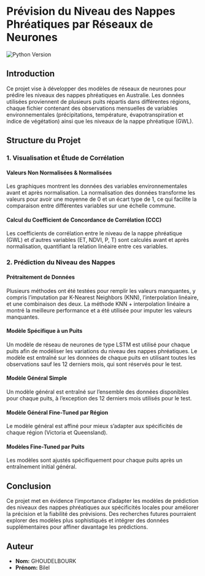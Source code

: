 # Prévision du Niveau des Nappes Phréatiques par Réseaux de Neurones

![Python Version](https://img.shields.io/badge/Python-3.11.2-blue)

## Introduction
Ce projet vise à développer des modèles de réseaux de neurones pour prédire les niveaux des nappes phréatiques en Australie. Les données utilisées proviennent de plusieurs puits répartis dans différentes régions, chaque fichier contenant des observations mensuelles de variables environnementales (précipitations, température, évapotranspiration et indice de végétation) ainsi que les niveaux de la nappe phréatique (GWL).

## Structure du Projet

### 1. Visualisation et Étude de Corrélation

#### Valeurs Non Normalisées & Normalisées
Les graphiques montrent les données des variables environnementales avant et après normalisation. La normalisation des données transforme les valeurs pour avoir une moyenne de 0 et un écart type de 1, ce qui facilite la comparaison entre différentes variables sur une échelle commune.

#### Calcul du Coefficient de Concordance de Corrélation (CCC)
Les coefficients de corrélation entre le niveau de la nappe phréatique (GWL) et d'autres variables (ET, NDVI, P, T) sont calculés avant et après normalisation, quantifiant la relation linéaire entre ces variables.

### 2. Prédiction du Niveau des Nappes

#### Prétraitement de Données
Plusieurs méthodes ont été testées pour remplir les valeurs manquantes, y compris l’imputation par K-Nearest Neighbors (KNN), l’interpolation linéaire, et une combinaison des deux. La méthode KNN + interpolation linéaire a montré la meilleure performance et a été utilisée pour imputer les valeurs manquantes.

#### Modèle Spécifique à un Puits
Un modèle de réseau de neurones de type LSTM est utilisé pour chaque puits afin de modéliser les variations du niveau des nappes phréatiques. Le modèle est entraîné sur les données de chaque puits en utilisant toutes les observations sauf les 12 derniers mois, qui sont réservés pour le test.

#### Modèle Général Simple
Un modèle général est entraîné sur l’ensemble des données disponibles pour chaque puits, à l’exception des 12 derniers mois utilisés pour le test.

#### Modèle Général Fine-Tuned par Région
Le modèle général est affiné pour mieux s’adapter aux spécificités de chaque région (Victoria et Queensland).

#### Modèles Fine-Tuned par Puits
Les modèles sont ajustés spécifiquement pour chaque puits après un entraînement initial général.

## Conclusion
Ce projet met en évidence l’importance d’adapter les modèles de prédiction des niveaux des nappes phréatiques aux spécificités locales pour améliorer la précision et la fiabilité des prévisions. Des recherches futures pourraient explorer des modèles plus sophistiqués et intégrer des données supplémentaires pour affiner davantage les prédictions.

## Auteur

- **Nom:** GHOUDELBOURK
- **Prénom:** Bilel